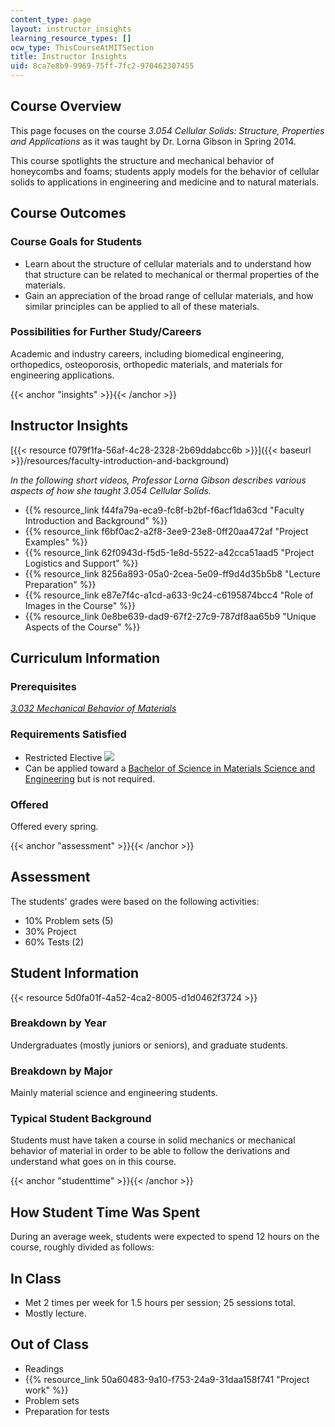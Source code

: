 ```yaml
---
content_type: page
layout: instructor_insights
learning_resource_types: []
ocw_type: ThisCourseAtMITSection
title: Instructor Insights
uid: 8ca7e8b9-9969-75ff-7fc2-970462307455
---
```


Course Overview
---------------

This page focuses on the course _3.054 Cellular Solids: Structure, Properties and Applications_ as it was taught by Dr. Lorna Gibson in Spring 2014.

This course spotlights the structure and mechanical behavior of honeycombs and foams; students apply models for the behavior of cellular solids to applications in engineering and medicine and to natural materials.

Course Outcomes
---------------

### Course Goals for Students

*   Learn about the structure of cellular materials and to understand how that structure can be related to mechanical or thermal properties of the materials.
*   Gain an appreciation of the broad range of cellular materials, and how similar principles can be applied to all of these materials.

### Possibilities for Further Study/Careers

Academic and industry careers, including biomedical engineering, orthopedics, osteoporosis, orthopedic materials, and materials for engineering applications.

{{< anchor "insights" >}}{{< /anchor >}}

Instructor Insights
-------------------

[{{< resource f079f1fa-56af-4c28-2328-2b69ddabcc6b >}}]({{< baseurl >}}/resources/faculty-introduction-and-background)

_In the following short videos, Professor Lorna Gibson describes various aspects of how she taught _3.054 Cellular Solids_._

*   {{% resource_link f44fa79a-eca9-fc8f-b2bf-f6acf1da63cd "Faculty Introduction and Background" %}}
*   {{% resource_link f6bf0ac2-a2f8-3ee9-23e8-0ff20aa472af "Project Examples" %}}
*   {{% resource_link 62f0943d-f5d5-1e8d-5522-a42cca51aad5 "Project Logistics and Support" %}}
*   {{% resource_link 8256a893-05a0-2cea-5e09-ff9d4d35b5b8 "Lecture Preparation" %}}
*   {{% resource_link e87e7f4c-a1cd-a633-9c24-c6195874bcc4 "Role of Images in the Course" %}}
*   {{% resource_link 0e8be639-dad9-67f2-27c9-787df8aa65b9 "Unique Aspects of the Course" %}}

Curriculum Information
----------------------

### Prerequisites

[_3.032 Mechanical Behavior of Materials_](/courses/3-032-mechanical-behavior-of-materials-fall-2007)

### Requirements Satisfied

*   Restricted Elective ![](/images/educator/icon-question-rest.png)
*   Can be applied toward a [Bachelor of Science in Materials Science and Engineering](http://web.mit.edu/catalog/degre.engin.ch3.html#three) but is not required.

### Offered

Offered every spring.

{{< anchor "assessment" >}}{{< /anchor >}}

Assessment
----------

The students' grades were based on the following activities:

- 10% Problem sets (5)
- 30% Project
- 60% Tests (2)

Student Information
-------------------

{{< resource 5d0fa01f-4a52-4ca2-8005-d1d0462f3724 >}}

### Breakdown by Year

Undergraduates (mostly juniors or seniors), and graduate students.

### Breakdown by Major

Mainly material science and engineering students.

### Typical Student Background

Students must have taken a course in solid mechanics or mechanical behavior of material in order to be able to follow the derivations and understand what goes on in this course.

{{< anchor "studenttime" >}}{{< /anchor >}}

How Student Time Was Spent
--------------------------

During an average week, students were expected to spend 12 hours on the course, roughly divided as follows:

In Class
--------

*   Met 2 times per week for 1.5 hours per session; 25 sessions total.
*   Mostly lecture.

Out of Class
------------

*   Readings
*   {{% resource_link 50a60483-9a10-f753-24a9-31daa158f741 "Project work" %}}
*   Problem sets
*   Preparation for tests